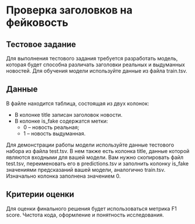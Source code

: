 # Проверка заголовков на фейковость

## Тестовое задание
Для выполнения тестового задания требуется разработать модель, которая будет способна различать заголовки реальных и выдуманных новостей. Для обучения модели используйте данные из файла train.tsv.

## Данные
В файле находится таблица, состоящая из двух колонок:

- В колонке title записан заголовок новости.
- В колонке is_fake содержатся метки: 
  - 0 – новость реальная; 
  - 1 – новость выдуманная.

Для демонстрации работы модели используйте данные тестового набора из файла test.tsv. В нем также есть колонка title, данные которой являются входными для вашей модели. Вам нужно скопировать файл test.tsv, переименовать его в predictions.tsv и заполнить колонку is_fake значениями предсказаний вашей модели, аналогично train.tsv. Изначально колонка заполнена значением 0.

## Критерии оценки
Для оценки финального решения будет использоваться метрика F1 score.
Чистота кода, оформление и понятность исследования.
